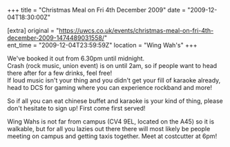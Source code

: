 +++
title = "Christmas Meal on Fri 4th December 2009"
date = "2009-12-04T18:30:00Z"

[extra]
original = "https://uwcs.co.uk/events/christmas-meal-on-fri-4th-december-2009-1474489031558/"    
ent_time = "2009-12-04T23:59:59Z"
location = "Wing Wah's"
+++

We've booked it out from 6.30pm until midnight.  
Crash (rock music, union event) is on until 2am, so if people want to head there after for a few drinks, feel free\!  
If loud music isn't your thing and you didn't get your fill of karaoke already, head to DCS for gaming where you can experience rockband and more\!

So if all you can eat chinese buffet and karaoke is your kind of thing, please don't hesitate to sign up\! First come first served\!

Wing Wahs is not far from campus (CV4 9EL, located on the A45) so it is walkable, but for all you lazies out there there will most likely be people meeting on campus and getting taxis together. Meet at costcutter at 6pm\!

